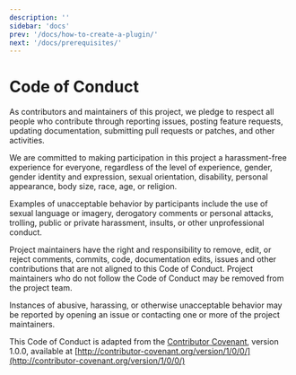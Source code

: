 ```yaml
---
description: ''
sidebar: 'docs'
prev: '/docs/how-to-create-a-plugin/'
next: '/docs/prerequisites/'
---
```


# Code of Conduct

As contributors and maintainers of this project, we pledge to respect all people who contribute through reporting issues, 
posting feature requests, updating documentation, submitting pull requests or patches, and other activities.

We are committed to making participation in this project a harassment-free experience for everyone, regardless of the level of experience, 
gender, gender identity and expression, sexual orientation, disability, personal appearance, body size, race, age, or religion.

Examples of unacceptable behavior by participants include the use of sexual language or imagery, derogatory comments or personal attacks, 
trolling, public or private harassment, insults, or other unprofessional conduct.

Project maintainers have the right and responsibility to remove, edit, or reject comments, commits, code, documentation edits, issues
and other contributions that are not aligned to this Code of Conduct. Project maintainers who do not follow the Code of Conduct may be removed from the project team.

Instances of abusive, harassing, or otherwise unacceptable behavior may be reported by opening an issue or contacting one or more of the project maintainers.

This Code of Conduct is adapted from the [Contributor Covenant](http://contributor-covenant.org), version 1.0.0, available 
at [http://contributor-covenant.org/version/1/0/0/](http://contributor-covenant.org/version/1/0/0/)

